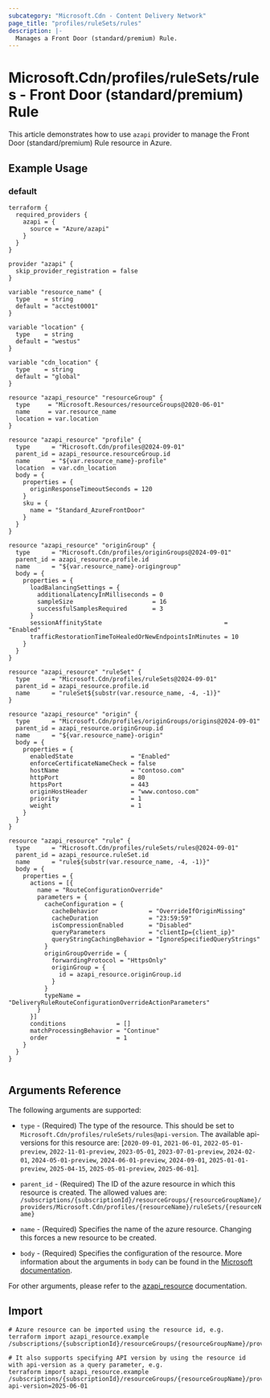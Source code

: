 ```yaml
---
subcategory: "Microsoft.Cdn - Content Delivery Network"
page_title: "profiles/ruleSets/rules"
description: |-
  Manages a Front Door (standard/premium) Rule.
---
```


# Microsoft.Cdn/profiles/ruleSets/rules - Front Door (standard/premium) Rule

This article demonstrates how to use `azapi` provider to manage the Front Door (standard/premium) Rule resource in Azure.



## Example Usage

### default

```hcl
terraform {
  required_providers {
    azapi = {
      source = "Azure/azapi"
    }
  }
}

provider "azapi" {
  skip_provider_registration = false
}

variable "resource_name" {
  type    = string
  default = "acctest0001"
}

variable "location" {
  type    = string
  default = "westus"
}

variable "cdn_location" {
  type    = string
  default = "global"
}

resource "azapi_resource" "resourceGroup" {
  type     = "Microsoft.Resources/resourceGroups@2020-06-01"
  name     = var.resource_name
  location = var.location
}

resource "azapi_resource" "profile" {
  type      = "Microsoft.Cdn/profiles@2024-09-01"
  parent_id = azapi_resource.resourceGroup.id
  name      = "${var.resource_name}-profile"
  location  = var.cdn_location
  body = {
    properties = {
      originResponseTimeoutSeconds = 120
    }
    sku = {
      name = "Standard_AzureFrontDoor"
    }
  }
}

resource "azapi_resource" "originGroup" {
  type      = "Microsoft.Cdn/profiles/originGroups@2024-09-01"
  parent_id = azapi_resource.profile.id
  name      = "${var.resource_name}-origingroup"
  body = {
    properties = {
      loadBalancingSettings = {
        additionalLatencyInMilliseconds = 0
        sampleSize                      = 16
        successfulSamplesRequired       = 3
      }
      sessionAffinityState                                  = "Enabled"
      trafficRestorationTimeToHealedOrNewEndpointsInMinutes = 10
    }
  }
}

resource "azapi_resource" "ruleSet" {
  type      = "Microsoft.Cdn/profiles/ruleSets@2024-09-01"
  parent_id = azapi_resource.profile.id
  name      = "ruleSet${substr(var.resource_name, -4, -1)}"
}

resource "azapi_resource" "origin" {
  type      = "Microsoft.Cdn/profiles/originGroups/origins@2024-09-01"
  parent_id = azapi_resource.originGroup.id
  name      = "${var.resource_name}-origin"
  body = {
    properties = {
      enabledState                = "Enabled"
      enforceCertificateNameCheck = false
      hostName                    = "contoso.com"
      httpPort                    = 80
      httpsPort                   = 443
      originHostHeader            = "www.contoso.com"
      priority                    = 1
      weight                      = 1
    }
  }
}

resource "azapi_resource" "rule" {
  type      = "Microsoft.Cdn/profiles/ruleSets/rules@2024-09-01"
  parent_id = azapi_resource.ruleSet.id
  name      = "rule${substr(var.resource_name, -4, -1)}"
  body = {
    properties = {
      actions = [{
        name = "RouteConfigurationOverride"
        parameters = {
          cacheConfiguration = {
            cacheBehavior              = "OverrideIfOriginMissing"
            cacheDuration              = "23:59:59"
            isCompressionEnabled       = "Disabled"
            queryParameters            = "clientIp={client_ip}"
            queryStringCachingBehavior = "IgnoreSpecifiedQueryStrings"
          }
          originGroupOverride = {
            forwardingProtocol = "HttpsOnly"
            originGroup = {
              id = azapi_resource.originGroup.id
            }
          }
          typeName = "DeliveryRuleRouteConfigurationOverrideActionParameters"
        }
      }]
      conditions              = []
      matchProcessingBehavior = "Continue"
      order                   = 1
    }
  }
}


```



## Arguments Reference

The following arguments are supported:

* `type` - (Required) The type of the resource. This should be set to `Microsoft.Cdn/profiles/ruleSets/rules@api-version`. The available api-versions for this resource are: [`2020-09-01`, `2021-06-01`, `2022-05-01-preview`, `2022-11-01-preview`, `2023-05-01`, `2023-07-01-preview`, `2024-02-01`, `2024-05-01-preview`, `2024-06-01-preview`, `2024-09-01`, `2025-01-01-preview`, `2025-04-15`, `2025-05-01-preview`, `2025-06-01`].

* `parent_id` - (Required) The ID of the azure resource in which this resource is created. The allowed values are:  
  `/subscriptions/{subscriptionId}/resourceGroups/{resourceGroupName}/providers/Microsoft.Cdn/profiles/{resourceName}/ruleSets/{resourceName}`

* `name` - (Required) Specifies the name of the azure resource. Changing this forces a new resource to be created.

* `body` - (Required) Specifies the configuration of the resource. More information about the arguments in `body` can be found in the [Microsoft documentation](https://learn.microsoft.com/en-us/azure/templates/Microsoft.Cdn/profiles/ruleSets/rules?pivots=deployment-language-terraform).

For other arguments, please refer to the [azapi_resource](https://registry.terraform.io/providers/Azure/azapi/latest/docs/resources/resource) documentation.

## Import

 ```shell
 # Azure resource can be imported using the resource id, e.g.
 terraform import azapi_resource.example /subscriptions/{subscriptionId}/resourceGroups/{resourceGroupName}/providers/Microsoft.Cdn/profiles/{resourceName}/ruleSets/{resourceName}/rules/{resourceName}
 
 # It also supports specifying API version by using the resource id with api-version as a query parameter, e.g.
 terraform import azapi_resource.example /subscriptions/{subscriptionId}/resourceGroups/{resourceGroupName}/providers/Microsoft.Cdn/profiles/{resourceName}/ruleSets/{resourceName}/rules/{resourceName}?api-version=2025-06-01
 ```
